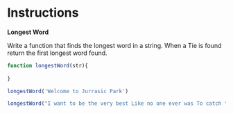 # Instructions  

**Longest Word**

Write a function that finds the longest word in a string. When a Tie is found return the first longest word found.


```javascript
function longestWord(str){
 
}

longestWord('Welcome to Jurrasic Park')

longestWord("I want to be the very best Like no one ever was To catch them is my real test To train them is my cause I will travel across the land Searching far and wide Each Pokemon to understand The power that's inside")
```

  
